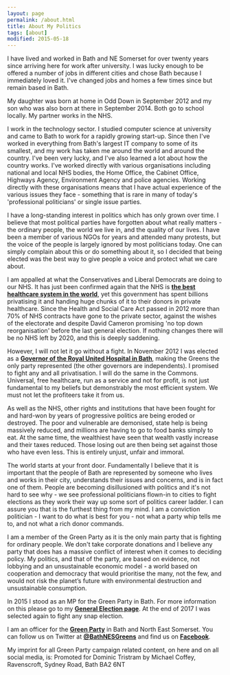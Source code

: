 ```yaml
---
layout: page
permalink: /about.html
title: About My Politics
tags: [about]
modified: 2015-05-18
---
```


I have lived and
worked in Bath and NE Somerset for over twenty years since arriving here for work after university. I
was lucky enough to be offered a number of jobs in different cities and chose Bath
because I immediately loved it. I've changed jobs and homes a few times since but
remain based in Bath.

My daughter was born at home in Odd Down in September 2012 and my son
who was also born at there in September 2014. Both go to school locally. My partner works in the NHS.

I work in the technology sector. I studied computer science at university and came
to Bath to work for a rapidly growing start-up. Since then I've worked in everything from Bath's
largest IT company to some of its smallest, and my work has taken me around the world
and around the country. I've been very lucky, and I've also learned a lot about how
the country works. I've worked directly with various organisations including national and
local NHS bodies, the Home Office, the Cabinet Office, Highways Agency, Environment Agency
and police agencies. Working directly with these organisations means that I have actual experience
of the various issues they face - something that is rare in many of today's 'professional
politicians' or single issue parties.

I have a long-standing interest in politics which has only grown over time. I
believe that most political parties have forgotten about what really matters - the
ordinary people, the world we live in, and the quality of our lives. I have
been a member of various NGOs for years and attended many protests, but the
voice of the people is largely ignored by most politicians today. One can simply
complain about this or do something about it, so I decided that being elected
was the best way to give people a voice and protect what we care about.

I am appalled at what the Conservatives and Liberal Democrats are doing to our NHS.
It has just been confirmed again that the NHS is [**the best healthcare system in the
world**](http://www.theguardian.com/society/2014/jun/17/nhs-health), yet this
government has spent billions privatising it and handing huge chunks of it to their
donors in private healthcare. Since the Health and Social Care Act passed in 2012
more than 70% of NHS contracts have gone to the private sector, against the wishes
of the electorate and despite David Cameron promising 'no top down reorganisation'
before the last general election. If nothing changes there will be no NHS left by
2020, and this is deeply saddening.

However, I will not let it go without a fight.
In November 2012 I was elected as a [**Governor of the Royal United Hospital in Bath**](http://www.ruh.nhs.uk/foundationtrust/governors/index.asp?menu_id=3), making the Greens the only party represented (the other governors are independents).
I promised to fight any and all privatisation.
I will do the same in the Commons. Universal, free healthcare, run as a service and
not for profit, is not just fundamental to my beliefs but demonstrably the most
efficient system. We must not let the profiteers take it from us.

As well as the NHS, other rights and institutions that have been fought for and hard-won by
years of progressive politics are being eroded or destroyed. The poor and vulnerable
are demonised, state help is being massively reduced, and millions are having to go
to food banks simply to eat. At the same time, the wealthiest have seen that wealth
vastly increase and their taxes reduced. Those losing out are then being set against
those who have even less. This is entirely unjust, unfair and immoral.

The world starts at your front door. Fundamentally I believe that it is important that
the people of Bath are represented by someone who lives and works in their city,
understands their issues and concerns, and is in fact one of them. People are
becoming disillusioned with politics and it's not hard to see why - we see professional
politicians flown-in to cities to fight elections as they work their way up some
sort of politics career ladder. I can assure you that is the furthest thing from my
mind. I am a conviction politician - I want to do what is best for you -
not what a party whip tells me to, and not what a rich donor commands.

I am a member of the Green Party as it is the only main party that
is fighting for ordinary people. We don't take corporate donations and I believe 
any party that does has a massive conflict of interest when it comes to deciding policy.
My politics, and that of the party, are based on evidence, not lobbying and an unsustainable
economic model - a world based on cooperation and democracy that would prioritise the many,
not the few, and would not risk the planet’s future with environmental destruction and
unsustainable consumption.

In 2015 I stood as an MP for the Green Party in Bath. For more information on this please
go to my [**General Election page**](http://dominictristram.com/bath2015). At the end of 2017 I was
selected again to fight any snap election.

I am an officer for the [**Green Party**](http://bath.greenparty.org.uk)
in Bath and North East Somerset. You can follow us on Twitter at [**@BathNESGreens**](http://twitter.com/BathNESGreens) and find us on [**Facebook**](https://www.facebook.com/BathGreens).

My imprint for all Green Party campaign related content, on here and on all social media, is: Promoted for Dominic Tristram by Michael Coffey, Ravenscroft, Sydney Road, Bath BA2 6NT
